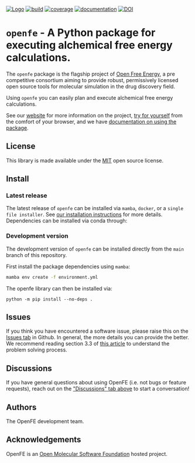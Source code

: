 [![Logo](https://img.shields.io/badge/OMSF-OpenFreeEnergy-8A2283)](https://openfree.energy/)
[![build](https://github.com/OpenFreeEnergy/openfe/actions/workflows/ci.yaml/badge.svg?branch=main)](https://github.com/OpenFreeEnergy/openfe/actions/workflows/ci.yaml)
[![coverage](https://codecov.io/gh/OpenFreeEnergy/openfe/branch/main/graph/badge.svg)](https://codecov.io/gh/OpenFreeEnergy/openfe)
[![documentation](https://readthedocs.org/projects/openfe/badge/?version=stable)](https://docs.openfree.energy/en/stable/?badge=stable)
[![DOI](https://zenodo.org/badge/DOI/10.5281/zenodo.8344248.svg)](https://doi.org/10.5281/zenodo.8344248)


# `openfe` - A Python package for executing alchemical free energy calculations.

The `openfe` package is the flagship project of [Open Free Energy](https://openfree.energy), a pre competitive consortium aiming to provide robust, permissively licensed open source tools for molecular simulation in the drug discovery field.

Using `openfe` you can easily plan and execute alchemical free energy calculations.

See our [website](https://openfree.energy/) for more information on the project,
[try for yourself](https://try.openfree.energy) from the comfort of your browser,
and we have [documentation on using the package](https://docs.openfree.energy/en/latest/index.html).

## License

This library is made available under the [MIT](https://opensource.org/licenses/MIT) open source license.

## Install

### Latest release

The latest release of `openfe` can be installed via `mamba`, `docker`, or a `single file installer`. See [our installation instructions](https://docs.openfree.energy/en/stable/installation.html) for more details.
Dependencies can be installed via conda through:

### Development version

The development version of `openfe` can be installed directly from the `main` branch of this repository.

First install the package dependencies using `mamba`:

```bash
mamba env create -f environment.yml
```

The openfe library can then be installed via:

```
python -m pip install --no-deps .
```

## Issues

If you think you have encountered a software issue, please raise this on the [Issues tab](https://github.com/OpenFreeEnergy/openfe/issues) in Github.
In general, the more details you can provide the better.
We recommend reading section 3.3 of [this article](https://livecomsjournal.org/index.php/livecoms/article/view/v3i1e1473) to understand the problem solving process.


## Discussions

If you have general questions about using OpenFE (i.e. not bugs or feature requests), reach out on the ["Discussions" tab above](https://github.com/OpenFreeEnergy/openfe/discussions) to start a conversation!

## Authors

The OpenFE development team.

## Acknowledgements

OpenFE is an [Open Molecular Software Foundation](https://omsf.io/) hosted project.
